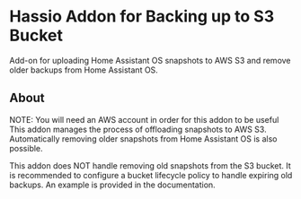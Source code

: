 # Hassio Addon for Backing up to S3 Bucket

Add-on for uploading Home Assistant OS snapshots to AWS S3 and remove older backups from Home Assistant OS.

## About

NOTE: You will need an AWS account in order for this addon to be useful
This addon manages the process of offloading snapshots to AWS S3.
Automatically removing older snapshots from Home Assistant OS is also possible.

This addon does NOT handle removing old snapshots from the S3 bucket.  It is recommended to configure
a bucket lifecycle policy to handle expiring old backups.  An example is provided in the documentation.
